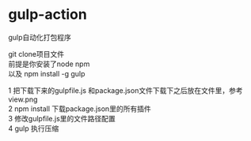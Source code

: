 # gulp-action
gulp自动化打包程序

git clone项目文件<br/>
前提是你安装了node npm  <br/>
以及  npm install -g gulp<br/>

1 把下载下来的gulpfile.js 和package.json文件下载下之后放在文件里，参考 view.png<br/>
2 npm install  下载package.json里的所有插件<br/>
3 修改gulpfile.js里的文件路径配置<br/>
4 gulp 执行压缩<br/>

